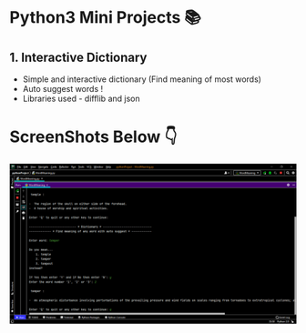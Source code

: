 # Python3 Mini Projects 📚

## 1. Interactive Dictionary
- Simple and interactive dictionary (Find meaning of most words)
- Auto suggest words !
- Libraries used - difflib and json

# ScreenShots Below 👇

![Screenshot-1](https://github.com/deathook007/Python3-Mini-Projects/blob/main/Interactive%20Dictionary/pythonProject.png)
